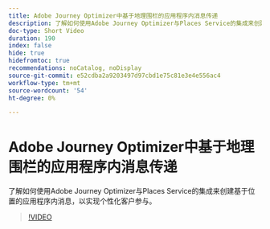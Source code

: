 ```yaml
---
title: Adobe Journey Optimizer中基于地理围栏的应用程序内消息传递
description: 了解如何使用Adobe Journey Optimizer与Places Service的集成来创建基于位置的应用程序内消息，以实现个性化客户参与。
doc-type: Short Video
duration: 190
index: false
hide: true
hidefromtoc: true
recommendations: noCatalog, noDisplay
source-git-commit: e52cdba2a9203497d97cbd1e75c81e3e4e556ac4
workflow-type: tm+mt
source-wordcount: '54'
ht-degree: 0%

---
```



# Adobe Journey Optimizer中基于地理围栏的应用程序内消息传递

了解如何使用Adobe Journey Optimizer与Places Service的集成来创建基于位置的应用程序内消息，以实现个性化客户参与。

<!-- 72_S522_3442522_189_geofencebased-inapp-messaging-with-adobe-journey-optimizer -->
>[!VIDEO](https://video.tv.adobe.com/v/3460418/?learn=on&enablevpops=true&captions=chi_hans)
